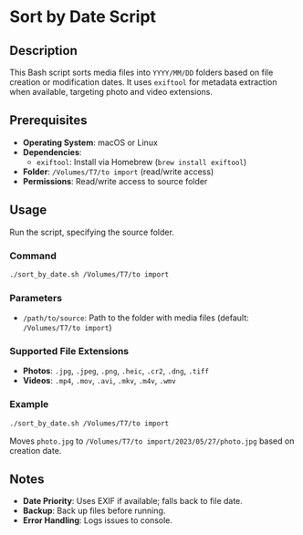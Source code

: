 # Sort by Date Script

## Description
This Bash script sorts media files into `YYYY/MM/DD` folders based on file creation or modification dates. It uses `exiftool` for metadata extraction when available, targeting photo and video extensions.

## Prerequisites
- **Operating System**: macOS or Linux
- **Dependencies**:
  - `exiftool`: Install via Homebrew (`brew install exiftool`)
- **Folder**: `/Volumes/T7/to import` (read/write access)
- **Permissions**: Read/write access to source folder

## Usage
Run the script, specifying the source folder.

### Command
```bash
./sort_by_date.sh /Volumes/T7/to import
```

### Parameters
- `/path/to/source`: Path to the folder with media files (default: `/Volumes/T7/to import`)

### Supported File Extensions
- **Photos**: `.jpg`, `.jpeg`, `.png`, `.heic`, `.cr2`, `.dng`, `.tiff`
- **Videos**: `.mp4`, `.mov`, `.avi`, `.mkv`, `.m4v`, `.wmv`

### Example
```bash
./sort_by_date.sh /Volumes/T7/to import
```
Moves `photo.jpg` to `/Volumes/T7/to import/2023/05/27/photo.jpg` based on creation date.

## Notes
- **Date Priority**: Uses EXIF if available; falls back to file date.
- **Backup**: Back up files before running.
- **Error Handling**: Logs issues to console.